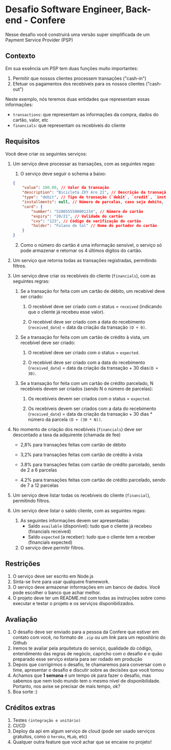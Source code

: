 # Desafio Software Engineer, Back-end - Confere

Nesse desafio você construirá uma versão super simplificada de um Payment Service Provider (PSP)

## Contexto

Em sua essência um PSP tem duas funções muito importantes:

1.  Permitir que nossos clientes processem transações ("cash-in")
2.  Efetuar os pagamentos dos recebíveis para os nossos clientes ("cash-out")

Neste exemplo, nós teremos duas entidades que representam essas informações:	
-   `transactions`: que representam as informações da compra, dados do cartão, valor, etc
-   `financials`: que representam os recebíveis do cliente 
## Requisitos

Você deve criar os seguintes serviços:
1.  Um serviço deve processar as transações, com as seguintes regas:
	1. O serviço deve seguir o schema a baixo:
	```json
	{
		"value": 100.00, // Valor da transação
		"description": "Bicicleta ZXY Aro 21", // Descrição da transação
		"type": "debit", // Tipo de transação (`debit`, `credit`, `installment_credit`)
		"installments": null, // Número de parcelas, caso seja debito, passar `null`
		"card": {
			"number": "5200555500001234", // Número do cartão
			"expiry": "20/21", // Validade do cartão
			"cvv": "123", // Código de verificação do cartão
			"holder": "Fulano de tal" // Nome do portador do cartão
		}
	}
	```
	2. Como o número do cartão é uma informação sensível, o serviço só pode armazenar e retornar os 4 últimos dígitos do cartão.
2.  Um serviço que retorna todas as transações registradas, permitindo filtros. 
3.  Um serviço deve criar os recebíveis do cliente (`financials`), com as seguintes regras:

	1. Se a transação for feita com um cartão de débito, um recebível deve ser criado:

		1. O recebível deve ser criado com o status = `received` (indicando que o cliente já recebeu esse valor).

		2. O recebível deve ser criado com a data do recebimento (`received_date`) = data da criação da transação `(D + 0)`.

	2. Se a transação for feita com um cartão de crédito à vista, um recebível deve ser criado:

		1. O recebível deve ser criado com o status = `expected`.

		2. O recebível deve ser criado com a data do recebimento (`received_date`) = data da criação da transação + 30 dias`(D + 30)`.

	3. Se a transação for feita com um cartão de crédito parcelado, N recebíveis devem ser criados (sendo N o número de parcelas):

		1. Os recebíveis devem ser criados com o status = `expected`.

		2. Os recebíveis devem ser criados com a data do recebimento (`received_date`) = data da criação da transação + 30 dias * número da parcela `(D + (30 * N))`.

4. No momento de criação dos recebíveis (`financials`) deve ser descontado a taxa da adquirente (chamada de fee)

	* 2,8% para transações feitas com cartão de débito

	* 3,2% para transações feitas com cartão de crédito à vista

	* 3.8% para transações feitas com cartão de crédito parcelado, sendo de 2 a 6 parcelas

	* 4.2% para transações feitas com cartão de crédito parcelado, sendo de 7 a 12 parcelas

5.  Um serviço deve listar todas os recebíveis do cliente (`financial`), permitindo filtros.
6.  Um serviço deve listar o saldo cliente, com as seguintes regas:
	1.  As seguintes informações devem ser apresentadas:
		* Saldo `available` (disponível): tudo que o cliente já recebeu (financials received)
		* Saldo `expected` (a receber): tudo que o cliente tem a receber (financials expected)
	2. O serviço deve permitir filtros.

## Restrições

1.  O serviço deve ser escrito em Node.js
2.  Sinta-se livre para usar qualquere framework.
3.  O serviço deve armazenar informações em um banco de dados. Você pode escolher o banco que achar melhor.
4.  O projeto deve ter um README.md com todas as instruções sobre como executar e testar o projeto e os serviços disponibilizados.

## Avaliação

1.  O desafio deve ser enviado para a pessoa da Confere que estiver em contato com você, no formato de  `.zip`  ou um link para um repositório do Github
2.  Iremos te avaliar pela arquitetura do serviço, qualidade do código, entendimento das regras de negócio, capricho com o desafio e o quão preparado esse serviço estaria para ser rodado em produção
3.  Depois que corrigirmos o desafio, te chamaremos para conversar com o time, apresentar o desafio e discutir sobre as decisões que você tomou
4.  Achamos que  **1 semana**  é um tempo ok para fazer o desafio, mas sabemos que nem todo mundo tem o mesmo nível de disponibilidade. Portanto, nos avise se precisar de mais tempo, ok?
5.  Boa sorte :)

## Créditos extras

1. Testes `(integração e unitário)`
2. CI/CD
3. Deploy da api em algum serviço de cloud (pode ser usado serviços gratuitos, como o `heroku`, `MLab`, etc)
4. Qualquer outra feature que você achar que se encaixe no projeto!